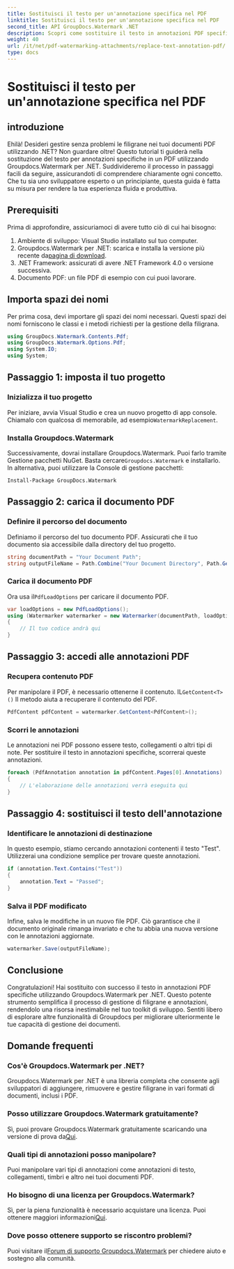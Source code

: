 ```yaml
---
title: Sostituisci il testo per un'annotazione specifica nel PDF
linktitle: Sostituisci il testo per un'annotazione specifica nel PDF
second_title: API GroupDocs.Watermark .NET
description: Scopri come sostituire il testo in annotazioni PDF specifiche utilizzando Groupdocs.Watermark per .NET con questo tutorial completo passo dopo passo.
weight: 40
url: /it/net/pdf-watermarking-attachments/replace-text-annotation-pdf/
type: docs
---
```

# Sostituisci il testo per un'annotazione specifica nel PDF

## introduzione
Ehilà! Desideri gestire senza problemi le filigrane nei tuoi documenti PDF utilizzando .NET? Non guardare oltre! Questo tutorial ti guiderà nella sostituzione del testo per annotazioni specifiche in un PDF utilizzando Groupdocs.Watermark per .NET. Suddivideremo il processo in passaggi facili da seguire, assicurandoti di comprendere chiaramente ogni concetto. Che tu sia uno sviluppatore esperto o un principiante, questa guida è fatta su misura per rendere la tua esperienza fluida e produttiva.
## Prerequisiti
Prima di approfondire, assicuriamoci di avere tutto ciò di cui hai bisogno:
1. Ambiente di sviluppo: Visual Studio installato sul tuo computer.
2.  Groupdocs.Watermark per .NET: scarica e installa la versione più recente da[pagina di download](https://releases.groupdocs.com/Watermark/net/).
3. .NET Framework: assicurati di avere .NET Framework 4.0 o versione successiva.
4. Documento PDF: un file PDF di esempio con cui puoi lavorare.
## Importa spazi dei nomi
Per prima cosa, devi importare gli spazi dei nomi necessari. Questi spazi dei nomi forniscono le classi e i metodi richiesti per la gestione della filigrana.
```csharp
using GroupDocs.Watermark.Contents.Pdf;
using GroupDocs.Watermark.Options.Pdf;
using System.IO;
using System;
```
## Passaggio 1: imposta il tuo progetto
### Inizializza il tuo progetto
Per iniziare, avvia Visual Studio e crea un nuovo progetto di app console. Chiamalo con qualcosa di memorabile, ad esempio`WatermarkReplacement`.
### Installa Groupdocs.Watermark
 Successivamente, dovrai installare Groupdocs.Watermark. Puoi farlo tramite Gestione pacchetti NuGet. Basta cercare`Groupdocs.Watermark` e installarlo. In alternativa, puoi utilizzare la Console di gestione pacchetti:
```shell
Install-Package GroupDocs.Watermark
```
## Passaggio 2: carica il documento PDF
### Definire il percorso del documento
Definiamo il percorso del tuo documento PDF. Assicurati che il tuo documento sia accessibile dalla directory del tuo progetto.
```csharp
string documentPath = "Your Document Path";
string outputFileName = Path.Combine("Your Document Directory", Path.GetFileName(documentPath));
```
### Carica il documento PDF
 Ora usa il`PdfLoadOptions` per caricare il documento PDF.
```csharp
var loadOptions = new PdfLoadOptions();
using (Watermarker watermarker = new Watermarker(documentPath, loadOptions))
{
    // Il tuo codice andrà qui
}
```
## Passaggio 3: accedi alle annotazioni PDF
### Recupera contenuto PDF
 Per manipolare il PDF, è necessario ottenerne il contenuto. IL`GetContent<T>()` Il metodo aiuta a recuperare il contenuto del PDF.
```csharp
PdfContent pdfContent = watermarker.GetContent<PdfContent>();
```
### Scorri le annotazioni
Le annotazioni nei PDF possono essere testo, collegamenti o altri tipi di note. Per sostituire il testo in annotazioni specifiche, scorrerai queste annotazioni.
```csharp
foreach (PdfAnnotation annotation in pdfContent.Pages[0].Annotations)
{
    // L'elaborazione delle annotazioni verrà eseguita qui
}
```
## Passaggio 4: sostituisci il testo dell'annotazione
### Identificare le annotazioni di destinazione
In questo esempio, stiamo cercando annotazioni contenenti il testo "Test". Utilizzerai una condizione semplice per trovare queste annotazioni.
```csharp
if (annotation.Text.Contains("Test"))
{
    annotation.Text = "Passed";
}
```
### Salva il PDF modificato
Infine, salva le modifiche in un nuovo file PDF. Ciò garantisce che il documento originale rimanga invariato e che tu abbia una nuova versione con le annotazioni aggiornate.
```csharp
watermarker.Save(outputFileName);
```

## Conclusione
Congratulazioni! Hai sostituito con successo il testo in annotazioni PDF specifiche utilizzando Groupdocs.Watermark per .NET. Questo potente strumento semplifica il processo di gestione di filigrane e annotazioni, rendendolo una risorsa inestimabile nel tuo toolkit di sviluppo. Sentiti libero di esplorare altre funzionalità di Groupdocs per migliorare ulteriormente le tue capacità di gestione dei documenti.
## Domande frequenti
### Cos'è Groupdocs.Watermark per .NET?
Groupdocs.Watermark per .NET è una libreria completa che consente agli sviluppatori di aggiungere, rimuovere e gestire filigrane in vari formati di documenti, inclusi i PDF.
### Posso utilizzare Groupdocs.Watermark gratuitamente?
 Sì, puoi provare Groupdocs.Watermark gratuitamente scaricando una versione di prova da[Qui](https://releases.groupdocs.com/).
### Quali tipi di annotazioni posso manipolare?
Puoi manipolare vari tipi di annotazioni come annotazioni di testo, collegamenti, timbri e altro nei tuoi documenti PDF.
### Ho bisogno di una licenza per Groupdocs.Watermark?
 Sì, per la piena funzionalità è necessario acquistare una licenza. Puoi ottenere maggiori informazioni[Qui](https://purchase.groupdocs.com/buy).
### Dove posso ottenere supporto se riscontro problemi?
 Puoi visitare il[Forum di supporto Groupdocs.Watermark](https://forum.groupdocs.com/c/watermark/19) per chiedere aiuto e sostegno alla comunità.
